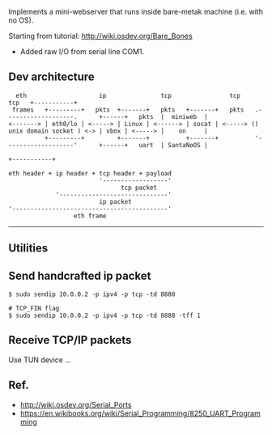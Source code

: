 
Implements a mini-webserver that runs inside bare-metak machine (i.e. with no OS).

Starting from tutorial:
http://wiki.osdev.org/Bare_Bones

+ Added raw I/O from serial line COM1.





Dev architecture
----------------

```
  eth                    ip               tcp                tcp                                          tcp   +-----------+
 frames   +---------+   pkts  +-------+   pkts   +-------+   pkts   .-------------------.      +------+   pkts  |  miniweb  |
<-------> | eth0/lo | <-----> | Linux | <------> | socat | <-----> () unix domain socket ) <-> | vbox | <-----> |    on     |
          +---------+         +-------+          +-------+          '-------------------'      +------+   uart  | SantaNoOS |
                                                                                                                +-----------+

eth header + ip header + tcp header + payload
                         '------------------'
                               tcp packet
             '------------------------------'
                         ip packet
'-------------------------------------------'
                  eth frame
```

---------
Utilities
---------

Send handcrafted ip packet
--------------------------
```
$ sudo sendip 10.0.0.2 -p ipv4 -p tcp -td 8880

# TCP_FIN flag
$ sudo sendip 10.0.0.2 -p ipv4 -p tcp -td 8880 -tff 1
```

Receive TCP/IP packets
-----------------------
Use TUN device ...


Ref.
----
- http://wiki.osdev.org/Serial_Ports
- https://en.wikibooks.org/wiki/Serial_Programming/8250_UART_Programming
